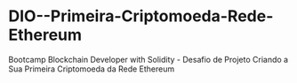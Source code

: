# DIO--Primeira-Criptomoeda-Rede-Ethereum
Bootcamp Blockchain Developer with Solidity - Desafio de Projeto Criando a Sua Primeira Criptomoeda da Rede Ethereum
